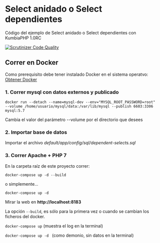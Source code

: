 Select anidado o Select dependientes
======

Código del ejemplo de Select anidado o Select dependientes con KumbiaPHP 1.0RC

[![Scrutinizer Code Quality](https://scrutinizer-ci.com/g/henrystivens/paginate-php/badges/quality-score.png?b=master)](https://scrutinizer-ci.com/g/henrystivens/paginate-php/?branch=master)

## Correr en Docker

Como prerequisito debe tener instalado Docker en el sistema operatvo: [Obtener Docker](https://www.docker.com/products/overview)

### 1. Correr mysql con datos externos y publicado

``
docker run --detach --name=mysql-dev --env="MYSQL_ROOT_PASSWORD=root" --volume /home/usuario/mysql/data:/var/lib/mysql --publish 6603:3306 mysql:5.7
``

Cambia el valor del parámetro --volume por el directorio que desees

### 2. Importar base de datos

Importar el archivo *default/app/config/sql/dependent-selects.sql*

### 3. Correr Apache + PHP 7

En la carpeta raíz de este proyecto correr:

``
docker-compose up -d --build
``

o simplemente...

``
docker-compose up -d
``

Mirar la web en **http://localhost:8183**

La opción ``--build``, es sólo para la primera vez o cuando se cambian los ficheros del docker.

``docker-compose up`` (muestra el log en la terminal)

``docker-compose up -d `` (como demonio, sin datos en la terminal)
